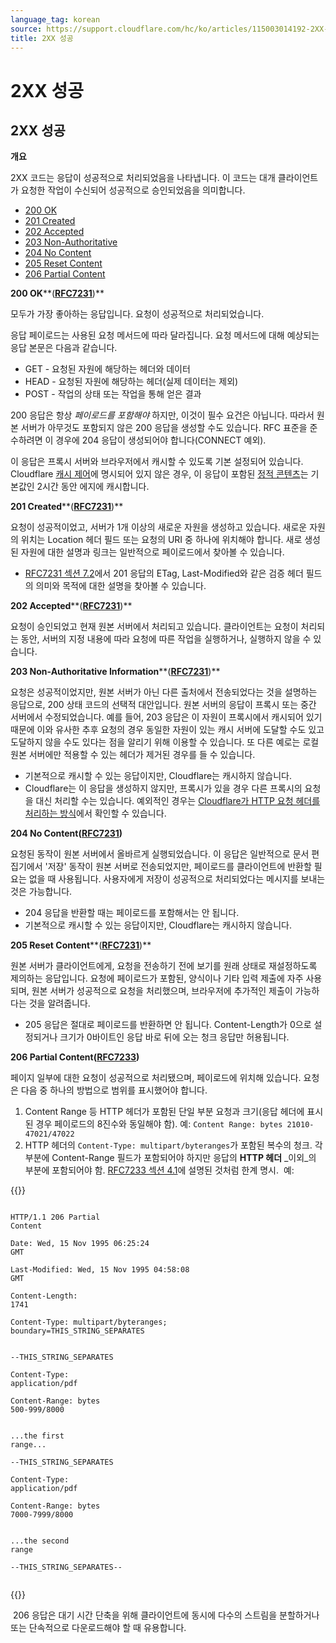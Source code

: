 ```yaml
---
language_tag: korean
source: https://support.cloudflare.com/hc/ko/articles/115003014192-2XX-%EC%84%B1%EA%B3%B5
title: 2XX 성공
---
```


# 2XX 성공

## 2XX 성공

**개요**

2XX 코드는 응답이 성공적으로 처리되었음을 나타냅니다. 이 코드는 대개 클라이언트가 요청한 작업이 수신되어 성공적으로 승인되었음을 의미합니다.

-   [200 OK](https://support.cloudflare.com/hc/ko/articles/115003014192-2XX-%EC%84%B1%EA%B3%B5#code_200)
-   [201 Created](https://support.cloudflare.com/hc/ko/articles/115003014192-2XX-%EC%84%B1%EA%B3%B5#code_201)
-   [202 Accepted](https://support.cloudflare.com/hc/ko/articles/115003014192-2XX-%EC%84%B1%EA%B3%B5#code_202)
-   [203 Non-Authoritative](https://support.cloudflare.com/hc/ko/articles/115003014192-2XX-%EC%84%B1%EA%B3%B5#code_203)
-   [204 No Content](https://support.cloudflare.com/hc/ko/articles/115003014192-2XX-%EC%84%B1%EA%B3%B5#code_204)
-   [205 Reset Content](https://support.cloudflare.com/hc/ko/articles/115003014192-2XX-%EC%84%B1%EA%B3%B5#code_205)
-   [206 Partial Content](https://support.cloudflare.com/hc/ko/articles/115003014192-2XX-%EC%84%B1%EA%B3%B5#code_206)

**200 OK****(**[**RFC7231**](https://tools.ietf.org/html/rfc7231)**)**

모두가 가장 좋아하는 응답입니다. 요청이 성공적으로 처리되었습니다.

응답 페이로드는 사용된 요청 메서드에 따라 달라집니다. 요청 메서드에 대해 예상되는 응답 본문은 다음과 같습니다.

-   GET - 요청된 자원에 해당하는 헤더와 데이터
-   HEAD - 요청된 자원에 해당하는 헤더(실제 데이터는 제외)
-   POST - 작업의 상태 또는 작업을 통해 얻은 결과

200 응답은 항상 _페이로드를 포함해야_ 하지만, 이것이 필수 요건은 아닙니다. 따라서 원본 서버가 아무것도 포함되지 않은 200 응답을 생성할 수도 있습니다. RFC 표준을 준수하려면 이 경우에 204 응답이 생성되어야 합니다(CONNECT 예외).

이 응답은 프록시 서버와 브라우저에서 캐시할 수 있도록 기본 설정되어 있습니다. Cloudflare [캐시 제어](https://support.cloudflare.com/hc/ko/articles/202775670)에 명시되어 있지 않은 경우, 이 응답이 포함된 [정적 콘텐츠](https://support.cloudflare.com/hc/ko/articles/200172516)는 기본값인 2시간 동안 에지에 캐시합니다.  

**201 Created****(**[**RFC7231**](https://tools.ietf.org/html/rfc7231)**)**

요청이 성공적이었고, 서버가 1개 이상의 새로운 자원을 생성하고 있습니다. 새로운 자원의 위치는 Location 헤더 필드 또는 요청의 URI 중 하나에 위치해야 합니다. 새로 생성된 자원에 대한 설명과 링크는 일반적으로 페이로드에서 찾아볼 수 있습니다.

-   [RFC7231 섹션 7.2](https://tools.ietf.org/html/rfc7231#section-7.2)에서 201 응답의 ETag, Last-Modified와 같은 검증 헤더 필드의 의미와 목적에 대한 설명을 찾아볼 수 있습니다.

**202 Accepted****(**[**RFC7231**](https://tools.ietf.org/html/rfc7231)**)**

요청이 승인되었고 현재 원본 서버에서 처리되고 있습니다. 클라이언트는 요청이 처리되는 동안, 서버의 지정 내용에 따라 요청에 따른 작업을 실행하거나, 실행하지 않을 수 있습니다.

**203 Non-Authoritative Information****(**[**RFC7231**](https://tools.ietf.org/html/rfc7231)**)**

요청은 성공적이었지만, 원본 서버가 아닌 다른 출처에서 전송되었다는 것을 설명하는 응답으로, 200 상태 코드의 선택적 대안입니다. 원본 서버의 응답이 프록시 또는 중간 서버에서 수정되었습니다. 예를 들어, 203 응답은 이 자원이 프록시에서 캐시되어 있기 때문에 이와 유사한 추후 요청의 경우 동일한 자원이 있는 캐시 서버에 도달할 수도 있고 도달하지 않을 수도 있다는 점을 알리기 위해 이용할 수 있습니다. 또 다른 예로는 로컬 원본 서버에만 적용할 수 있는 헤더가 제거된 경우를 들 수 있습니다.

-   기본적으로 캐시할 수 있는 응답이지만, Cloudflare는 캐시하지 않습니다.
-   Cloudflare는 이 응답을 생성하지 않지만, 프록시가 있을 경우 다른 프록시의 요청을 대신 처리할 수는 있습니다. 예외적인 경우는 [Cloudflare가 HTTP 요청 헤더를 처리하는 방식](https://support.cloudflare.com/hc/ko/articles/200170986)에서 확인할 수 있습니다.

**204 No Content([RFC7231](https://tools.ietf.org/html/rfc7231))**

요청된 동작이 원본 서버에서 올바르게 실행되었습니다. 이 응답은 일반적으로 문서 편집기에서 '저장' 동작이 원본 서버로 전송되었지만, 페이로드를 클라이언트에 반환할 필요는 없을 때 사용됩니다. 사용자에게 저장이 성공적으로 처리되었다는 메시지를 보내는 것은 가능합니다.

-   204 응답을 반환할 때는 페이로드를 포함해서는 안 됩니다.
-   기본적으로 캐시할 수 있는 응답이지만, Cloudflare는 캐시하지 않습니다.

**205 Reset Content****(**[**RFC7231**](https://tools.ietf.org/html/rfc7231)**)**

원본 서버가 클라이언트에게, 요청을 전송하기 전에 보기를 원래 상태로 재설정하도록 제의하는 응답입니다. 요청에 페이로드가 포함된, 양식이나 기타 입력 제출에 자주 사용되며, 원본 서버가 성공적으로 요청을 처리했으며, 브라우저에 추가적인 제출이 가능하다는 것을 알려줍니다.

-   205 응답은 절대로 페이로드를 반환하면 안 됩니다. Content-Length가 0으로 설정되거나 크기가 0바이트인 응답 바로 뒤에 오는 청크 응답만 허용됩니다.

**206 Partial Content(**[**RFC7233**](https://tools.ietf.org/html/rfc7233)**)**

페이지 일부에 대한 요청이 성공적으로 처리됐으며, 페이로드에 위치해 있습니다. 요청은 다음 중 하나의 방법으로 범위를 표시했어야 합니다.

1.  Content Range 등 HTTP 헤더가 포함된 단일 부분 요청과 크기(응답 헤더에 표시된 경우 페이로드의 8진수와 동일해야 함). 예: `Content Range: bytes 21010-47021/47022`
2.  HTTP 헤더의 `Content-Type: multipart/byteranges`가 포함된 복수의 청크. 각 부분에 Content-Range 필드가 포함되어야 하지만 응답의 **HTTP 헤더** _이외_의 부분에 포함되어야 함. [RFC7233 섹션 4.1](https://tools.ietf.org/html/rfc7233%23section-4.1)에 설명된 것처럼 한계 명시.  예:


{{<raw>}}<pre class="CodeBlock CodeBlock-with-rows CodeBlock-scrolls-horizontally CodeBlock-is-light-in-light-theme CodeBlock--language-txt" language="txt"><code><span class="CodeBlock--rows"><span class="CodeBlock--rows-content"><span class="CodeBlock--row"><span class="CodeBlock--row-indicator"></span><div class="CodeBlock--row-content"><span class="CodeBlock--token-plain"> HTTP/1.1 206 Partial Content</span></div></span><span class="CodeBlock--row"><span class="CodeBlock--row-indicator"></span><div class="CodeBlock--row-content"><span class="CodeBlock--token-plain">     Date: Wed, 15 Nov 1995 06:25:24 GMT</span></div></span><span class="CodeBlock--row"><span class="CodeBlock--row-indicator"></span><div class="CodeBlock--row-content"><span class="CodeBlock--token-plain">     Last-Modified: Wed, 15 Nov 1995 04:58:08 GMT</span></div></span><span class="CodeBlock--row"><span class="CodeBlock--row-indicator"></span><div class="CodeBlock--row-content"><span class="CodeBlock--token-plain">     Content-Length: 1741</span></div></span><span class="CodeBlock--row"><span class="CodeBlock--row-indicator"></span><div class="CodeBlock--row-content"><span class="CodeBlock--token-plain">     Content-Type: multipart/byteranges; boundary=THIS_STRING_SEPARATES</span></div></span><span class="CodeBlock--row"><span class="CodeBlock--row-indicator"></span><div class="CodeBlock--row-content"><span class="CodeBlock--token-plain">
</span></div></span><span class="CodeBlock--row"><span class="CodeBlock--row-indicator"></span><div class="CodeBlock--row-content"><span class="CodeBlock--token-plain">     --THIS_STRING_SEPARATES</span></div></span><span class="CodeBlock--row"><span class="CodeBlock--row-indicator"></span><div class="CodeBlock--row-content"><span class="CodeBlock--token-plain">     Content-Type: application/pdf</span></div></span><span class="CodeBlock--row"><span class="CodeBlock--row-indicator"></span><div class="CodeBlock--row-content"><span class="CodeBlock--token-plain">     Content-Range: bytes 500-999/8000</span></div></span><span class="CodeBlock--row"><span class="CodeBlock--row-indicator"></span><div class="CodeBlock--row-content"><span class="CodeBlock--token-plain">
</span></div></span><span class="CodeBlock--row"><span class="CodeBlock--row-indicator"></span><div class="CodeBlock--row-content"><span class="CodeBlock--token-plain">     ...the first range...</span></div></span><span class="CodeBlock--row"><span class="CodeBlock--row-indicator"></span><div class="CodeBlock--row-content"><span class="CodeBlock--token-plain">     --THIS_STRING_SEPARATES</span></div></span><span class="CodeBlock--row"><span class="CodeBlock--row-indicator"></span><div class="CodeBlock--row-content"><span class="CodeBlock--token-plain">     Content-Type: application/pdf</span></div></span><span class="CodeBlock--row"><span class="CodeBlock--row-indicator"></span><div class="CodeBlock--row-content"><span class="CodeBlock--token-plain">     Content-Range: bytes 7000-7999/8000</span></div></span><span class="CodeBlock--row"><span class="CodeBlock--row-indicator"></span><div class="CodeBlock--row-content"><span class="CodeBlock--token-plain">
</span></div></span><span class="CodeBlock--row"><span class="CodeBlock--row-indicator"></span><div class="CodeBlock--row-content"><span class="CodeBlock--token-plain">     ...the second range</span></div></span><span class="CodeBlock--row"><span class="CodeBlock--row-indicator"></span><div class="CodeBlock--row-content"><span class="CodeBlock--token-plain">     --THIS_STRING_SEPARATES--</span></div></span><span class="CodeBlock--row"><span class="CodeBlock--row-indicator"></span><div class="CodeBlock--row-content"><span class="CodeBlock--token-plain">
</span></div></span></span></span></code></pre>{{</raw>}}

 206 응답은 대기 시간 단축을 위해 클라이언트에 동시에 다수의 스트림을 분할하거나 또는 단속적으로 다운로드해야 할 때 유용합니다.

